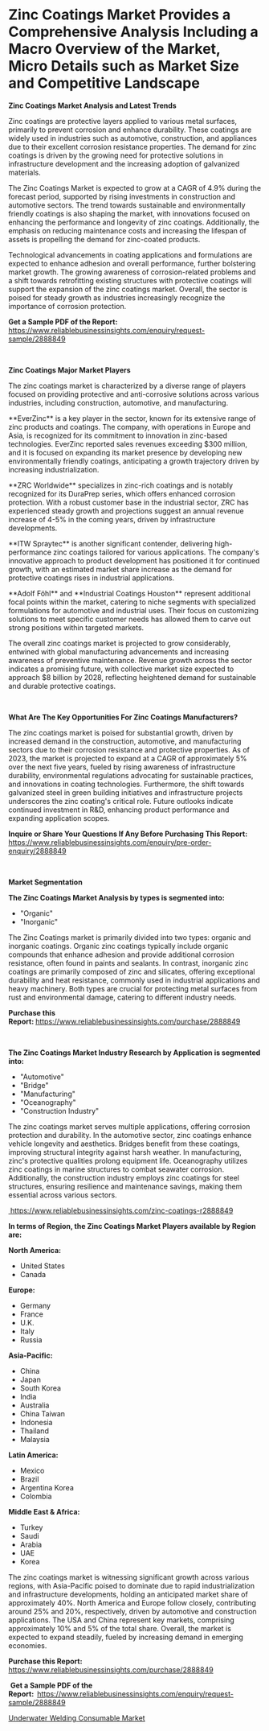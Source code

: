<p><h1>Zinc Coatings Market Provides a Comprehensive Analysis Including a Macro Overview of the Market, Micro Details such as Market Size and Competitive Landscape</h1></p><p><strong>Zinc Coatings Market Analysis and Latest Trends</strong></p>
<p><p>Zinc coatings are protective layers applied to various metal surfaces, primarily to prevent corrosion and enhance durability. These coatings are widely used in industries such as automotive, construction, and appliances due to their excellent corrosion resistance properties. The demand for zinc coatings is driven by the growing need for protective solutions in infrastructure development and the increasing adoption of galvanized materials.</p><p>The Zinc Coatings Market is expected to grow at a CAGR of 4.9% during the forecast period, supported by rising investments in construction and automotive sectors. The trend towards sustainable and environmentally friendly coatings is also shaping the market, with innovations focused on enhancing the performance and longevity of zinc coatings. Additionally, the emphasis on reducing maintenance costs and increasing the lifespan of assets is propelling the demand for zinc-coated products.</p><p>Technological advancements in coating applications and formulations are expected to enhance adhesion and overall performance, further bolstering market growth. The growing awareness of corrosion-related problems and a shift towards retrofitting existing structures with protective coatings will support the expansion of the zinc coatings market. Overall, the sector is poised for steady growth as industries increasingly recognize the importance of corrosion protection.</p></p>
<p><strong>Get a Sample PDF of the Report:&nbsp;</strong> <a href="https://www.reliablebusinessinsights.com/enquiry/request-sample/2888849?utm_campaign=3000&utm_medium=2&utm_source=Github&utm_content=ia&utm_term=14032025&utm_id=zinc-coatings">https://www.reliablebusinessinsights.com/enquiry/request-sample/2888849</a></p>
<p>&nbsp;</p>
<p><strong>Zinc Coatings Major Market Players</strong></p>
<p><p>The zinc coatings market is characterized by a diverse range of players focused on providing protective and anti-corrosive solutions across various industries, including construction, automotive, and manufacturing.</p><p>**EverZinc** is a key player in the sector, known for its extensive range of zinc products and coatings. The company, with operations in Europe and Asia, is recognized for its commitment to innovation in zinc-based technologies. EverZinc reported sales revenues exceeding $300 million, and it is focused on expanding its market presence by developing new environmentally friendly coatings, anticipating a growth trajectory driven by increasing industrialization.</p><p>**ZRC Worldwide** specializes in zinc-rich coatings and is notably recognized for its DuraPrep series, which offers enhanced corrosion protection. With a robust customer base in the industrial sector, ZRC has experienced steady growth and projections suggest an annual revenue increase of 4-5% in the coming years, driven by infrastructure developments.</p><p>**ITW Spraytec** is another significant contender, delivering high-performance zinc coatings tailored for various applications. The company's innovative approach to product development has positioned it for continued growth, with an estimated market share increase as the demand for protective coatings rises in industrial applications.</p><p>**Adolf Föhl** and **Industrial Coatings Houston** represent additional focal points within the market, catering to niche segments with specialized formulations for automotive and industrial uses. Their focus on customizing solutions to meet specific customer needs has allowed them to carve out strong positions within targeted markets.</p><p>The overall zinc coatings market is projected to grow considerably, entwined with global manufacturing advancements and increasing awareness of preventive maintenance. Revenue growth across the sector indicates a promising future, with collective market size expected to approach $8 billion by 2028, reflecting heightened demand for sustainable and durable protective coatings.</p></p>
<p>&nbsp;</p>
<p><strong>What Are The Key Opportunities For Zinc Coatings Manufacturers?</strong></p>
<p><p>The zinc coatings market is poised for substantial growth, driven by increased demand in the construction, automotive, and manufacturing sectors due to their corrosion resistance and protective properties. As of 2023, the market is projected to expand at a CAGR of approximately 5% over the next five years, fueled by rising awareness of infrastructure durability, environmental regulations advocating for sustainable practices, and innovations in coating technologies. Furthermore, the shift towards galvanized steel in green building initiatives and infrastructure projects underscores the zinc coating's critical role. Future outlooks indicate continued investment in R&D, enhancing product performance and expanding application scopes.</p></p>
<p><strong>Inquire or Share Your Questions If Any Before Purchasing This Report:</strong> <a href="https://www.reliablebusinessinsights.com/enquiry/pre-order-enquiry/2888849?utm_campaign=3000&utm_medium=2&utm_source=Github&utm_content=ia&utm_term=14032025&utm_id=zinc-coatings">https://www.reliablebusinessinsights.com/enquiry/pre-order-enquiry/2888849</a></p>
<p>&nbsp;</p>
<p><strong>Market Segmentation</strong></p>
<p><strong>The Zinc Coatings Market Analysis by types is segmented into:</strong></p>
<p><ul><li>"Organic"</li><li>"Inorganic"</li></ul></p>
<p><p>The Zinc Coatings market is primarily divided into two types: organic and inorganic coatings. Organic zinc coatings typically include organic compounds that enhance adhesion and provide additional corrosion resistance, often found in paints and sealants. In contrast, inorganic zinc coatings are primarily composed of zinc and silicates, offering exceptional durability and heat resistance, commonly used in industrial applications and heavy machinery. Both types are crucial for protecting metal surfaces from rust and environmental damage, catering to different industry needs.</p></p>
<p><strong>Purchase this Report:&nbsp;</strong><a href="https://www.reliablebusinessinsights.com/purchase/2888849?utm_campaign=3000&utm_medium=2&utm_source=Github&utm_content=ia&utm_term=14032025&utm_id=zinc-coatings">https://www.reliablebusinessinsights.com/purchase/2888849</a></p>
<p>&nbsp;</p>
<p><strong>The Zinc Coatings Market Industry Research by Application is segmented into:</strong></p>
<p><ul><li>"Automotive"</li><li>"Bridge"</li><li>"Manufacturing"</li><li>"Oceanography"</li><li>"Construction Industry"</li></ul></p>
<p><p>The zinc coatings market serves multiple applications, offering corrosion protection and durability. In the automotive sector, zinc coatings enhance vehicle longevity and aesthetics. Bridges benefit from these coatings, improving structural integrity against harsh weather. In manufacturing, zinc's protective qualities prolong equipment life. Oceanography utilizes zinc coatings in marine structures to combat seawater corrosion. Additionally, the construction industry employs zinc coatings for steel structures, ensuring resilience and maintenance savings, making them essential across various sectors.</p></p>
<p><a href="https://www.reliablebusinessinsights.com/zinc-coatings-r2888849?utm_campaign=3000&utm_medium=2&utm_source=Github&utm_content=ia&utm_term=14032025&utm_id=zinc-coatings">&nbsp;https://www.reliablebusinessinsights.com/zinc-coatings-r2888849</a></p>
<p><strong>In terms of Region, the Zinc Coatings Market Players available by Region are:</strong></p>
<p>
    <p> <strong> North America: </strong>
        <ul>
            <li>United States</li>
            <li>Canada</li>
        </ul>
        </p> 
    <p> <strong> Europe: </strong>
        <ul>
            <li>Germany</li>
            <li>France</li>
            <li>U.K.</li>
            <li>Italy</li>
            <li>Russia</li>
        </ul>
        </p> 
    <p> <strong> Asia-Pacific: </strong>
        <ul>
            <li>China</li>
            <li>Japan</li>
            <li>South Korea</li>
            <li>India</li>
            <li>Australia</li>
            <li>China Taiwan</li>
            <li>Indonesia</li>
            <li>Thailand</li>
            <li>Malaysia</li>
        </ul>
        </p> 
    <p> <strong> Latin America: </strong>
        <ul>
            <li>Mexico</li>
            <li>Brazil</li>
            <li>Argentina Korea</li>
            <li>Colombia</li>
        </ul>
        </p> 
    <p> <strong> Middle East & Africa: </strong>
        <ul>
            <li>Turkey</li>
            <li>Saudi</li>
            <li>Arabia</li>
            <li>UAE</li>
            <li>Korea</li>
        </ul>
    </p>
    </p>
<p><p>The zinc coatings market is witnessing significant growth across various regions, with Asia-Pacific poised to dominate due to rapid industrialization and infrastructure developments, holding an anticipated market share of approximately 40%. North America and Europe follow closely, contributing around 25% and 20%, respectively, driven by automotive and construction applications. The USA and China represent key markets, comprising approximately 10% and 5% of the total share. Overall, the market is expected to expand steadily, fueled by increasing demand in emerging economies.</p></p>
<p><strong>Purchase this Report: </strong><a href="https://www.reliablebusinessinsights.com/purchase/2888849?utm_campaign=3000&utm_medium=2&utm_source=Github&utm_content=ia&utm_term=14032025&utm_id=zinc-coatings">https://www.reliablebusinessinsights.com/purchase/2888849</a></p>
<p>&nbsp;<strong>Get a Sample PDF of the Report:&nbsp;&nbsp;</strong><a href="https://www.reliablebusinessinsights.com/enquiry/request-sample/2888849?utm_campaign=3000&utm_medium=2&utm_source=Github&utm_content=ia&utm_term=14032025&utm_id=zinc-coatings">https://www.reliablebusinessinsights.com/enquiry/request-sample/2888849</a></p>
<p><strong></strong></p>
<p><p><a href="https://github.com/ajayanhaizan/Market-Research-Report-List-1/blob/main/underwater-welding-consumable-market.md?utm_campaign=3000&utm_medium=2&utm_source=Github&utm_content=ia&utm_term=14032025&utm_id=zinc-coatings">Underwater Welding Consumable Market</a></p></p>